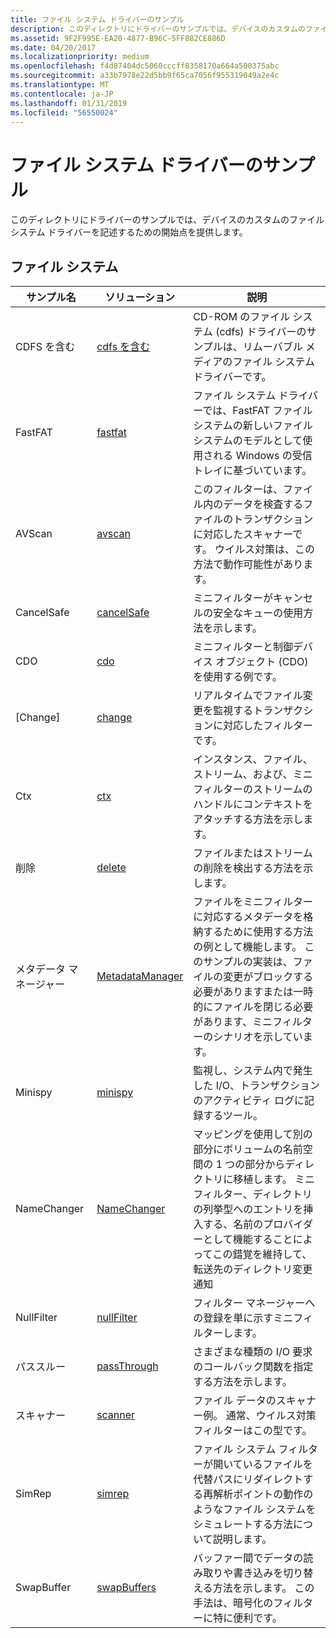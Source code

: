 ```yaml
---
title: ファイル システム ドライバーのサンプル
description: このディレクトリにドライバーのサンプルでは、デバイスのカスタムのファイル システム ドライバーを記述するための開始点を提供します。
ms.assetid: 9F2F995E-EA20-4877-B96C-5FF082CE886D
ms.date: 04/20/2017
ms.localizationpriority: medium
ms.openlocfilehash: f4d87404dc5060cccff8358170a664a500375abc
ms.sourcegitcommit: a33b7978e22d5bb9f65ca7056f955319049a2e4c
ms.translationtype: MT
ms.contentlocale: ja-JP
ms.lasthandoff: 01/31/2019
ms.locfileid: "56550024"
---
```

# <a name="file-system-driver-samples"></a>ファイル システム ドライバーのサンプル


このディレクトリにドライバーのサンプルでは、デバイスのカスタムのファイル システム ドライバーを記述するための開始点を提供します。

## <a name="file-systems"></a>ファイル システム


| サンプル名      | ソリューション                                                           | 説明                                                                                                                                                                                                                                                                            |
|------------------|--------------------------------------------------------------------|----------------------------------------------------------------------------------------------------------------------------------------------------------------------------------------------------------------------------------------------------------------------------------------|
| CDFS を含む             | [cdfs を含む](https://go.microsoft.com/fwlink/p/?LinkId=617642)            | CD-ROM のファイル システム (cdfs) ドライバーのサンプルは、リムーバブル メディアのファイル システム ドライバーです。                                                                                                                                                                                               |
| FastFAT          | [fastfat](https://go.microsoft.com/fwlink/p/?LinkId=620305)         | ファイル システム ドライバーでは、FastFAT ファイル システムの新しいファイル システムのモデルとして使用される Windows の受信トレイに基づいています。                                                                                                                                                                              |
| AVScan           | [avscan](https://go.microsoft.com/fwlink/p/?LinkId=617644)          | このフィルターは、ファイル内のデータを検査するファイルのトランザクションに対応したスキャナーです。 ウイルス対策は、この方法で動作可能性があります。                                                                                                                                                                 |
| CancelSafe       | [cancelSafe](https://go.microsoft.com/fwlink/p/?LinkId=617645)      | ミニフィルターがキャンセルの安全なキューの使用方法を示します。                                                                                                                                                                                                                              |
| CDO              | [cdo](https://go.microsoft.com/fwlink/p/?LinkId=617646)             | ミニフィルターと制御デバイス オブジェクト (CDO) を使用する例です。                                                                                                                                                                                                                   |
| [Change]           | [change](https://go.microsoft.com/fwlink/p/?LinkId=617647)          | リアルタイムでファイル変更を監視するトランザクションに対応したフィルターです。                                                                                                                                                                                                                    |
| Ctx              | [ctx](https://go.microsoft.com/fwlink/p/?LinkId=617648)             | インスタンス、ファイル、ストリーム、および、ミニフィルターのストリームのハンドルにコンテキストをアタッチする方法を示します。                                                                                                                                                                               |
| 削除           | [delete](https://go.microsoft.com/fwlink/p/?LinkId=617649)          | ファイルまたはストリームの削除を検出する方法を示します。                                                                                                                                                                                                                              |
| メタデータ マネージャー | [MetadataManager](https://go.microsoft.com/fwlink/p/?LinkId=617650) | ファイルをミニフィルターに対応するメタデータを格納するために使用する方法の例として機能します。 このサンプルの実装は、ファイルの変更がブロックする必要がありますまたは一時的にファイルを閉じる必要があります、ミニフィルターのシナリオを示しています。 |
| Minispy          | [minispy](https://go.microsoft.com/fwlink/p/?LinkId=617651)         | 監視し、システム内で発生した I/O、トランザクションのアクティビティ ログに記録するツール。                                                                                                                                                                                                  |
| NameChanger      | [NameChanger](https://go.microsoft.com/fwlink/p/?LinkId=617652)     | マッピングを使用して別の部分にボリュームの名前空間の 1 つの部分からディレクトリに移植します。 ミニフィルター、ディレクトリの列挙型へのエントリを挿入する、名前のプロバイダーとして機能することによってこの錯覚を維持して、転送先のディレクトリ変更通知                             |
| NullFilter       | [nullFilter](https://go.microsoft.com/fwlink/p/?LinkId=617653)      | フィルター マネージャーへの登録を単に示すミニフィルターします。                                                                                                                                                                                                            |
| パススルー      | [passThrough](https://go.microsoft.com/fwlink/p/?LinkId=617654)     | さまざまな種類の I/O 要求のコールバック関数を指定する方法を示します。                                                                                                                                                                                                    |
| スキャナー          | [scanner](https://go.microsoft.com/fwlink/p/?LinkId=617655)         | ファイル データのスキャナー例。 通常、ウイルス対策フィルターはこの型です。                                                                                                                                                                                                           |
| SimRep           | [simrep](https://go.microsoft.com/fwlink/p/?LinkId=617656)          | ファイル システム フィルターが開いているファイルを代替パスにリダイレクトする再解析ポイントの動作のようなファイル システムをシミュレートする方法について説明します。                                                                                                                                               |
| SwapBuffer       | [swapBuffers](https://go.microsoft.com/fwlink/p/?LinkId=617657)     | バッファー間でデータの読み取りや書き込みを切り替える方法を示します。 この手法は、暗号化のフィルターに特に便利です。                                                                                                                                                     |

 

 

 




